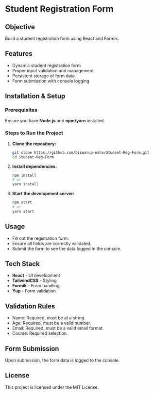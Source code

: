 # Student Registration Form

## Objective
Build a student registration form using React and Formik.

## Features
- Dynamic student registration form
- Proper input validation and management
- Persistent storage of form data
- Form submission with console logging

## Installation & Setup
### Prerequisites
Ensure you have **Node.js** and **npm/yarn** installed.

### Steps to Run the Project
1. **Clone the repository:**
   ```sh
   git clone https://github.com/biswarup-naha/Student-Reg-Form.git
   cd Student-Reg-Form
   ```

2. **Install dependencies:**
   ```sh
   npm install
   # or
   yarn install
   ```

3. **Start the development server:**
   ```sh
   npm start
   # or
   yarn start
   ```

## Usage
- Fill out the registration form.
- Ensure all fields are correctly validated.
- Submit the form to see the data logged in the console.

## Tech Stack
- **React** - UI development
- **TailwindCSS** - Styling
- **Formik** - Form handling
- **Yup** - Form validation

## Validation Rules
- Name: Required, must be at a string.
- Age: Required, must be a valid number.
- Email: Required, must be a valid email format.
- Course: Required selection.

## Form Submission
Upon submission, the form data is logged to the console.

## License
This project is licensed under the MIT License.


